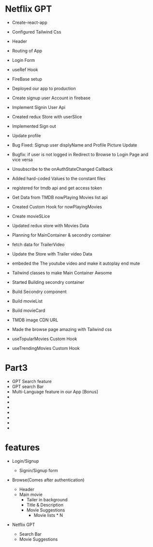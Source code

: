 
# Netflix GPT

- Create-react-app
- Configured Tailwind Css
- Header
- Routing of App
- Login Form
- useRef Hook
- FireBase setup
- Deployed our app to production
- Create signup user Account in firebase
- Implement Signin User Api
- Created redux Store with userSlice
- Implemented Sign out
- Update profile
- Bug Fixed: Signup user displyName and Profile Picture Update
- Bugfix: if user is not logged in Redirect to Browse to Login Page and vice versa
- Unsubscribe to the onAuthStateChanged Callback
- Added hard-coded Values to the constant files
- registered for tmdb api and get access token
- Get Data from TMDB nowPlaying Movies list api
- Created Custom Hook for nowPlayingMovies
- Create movieSLice
- Updated redux store with Movies Data
- Planning for MainContainer & secondry container
- fetch data for TrailerVideo
- Update the Store with Trailer video Data
- embeded the The youtube video and make it autoplay end mute
- Tailwind classes to make Main Container Awsome

- Started Building secondry container

- Build Secondry component
- Build movieList
- Build movieCard
- TMDB image CDN URL
- Made the browse page amazing with Tailwind css
- useTopularMovies Custom Hook
- useTrendingMovies Custom Hook

# Part3

- GPT Search feature
- GPT search Bar
- Multi-Language feature in our App [Bonus]
- 
-
-
-
-
-
-















# features

- Login/Signup
    - Signin/Signup form
- Browse(Comes after authentication)
    - Header
    - Main movie
        - Tailer in background
        - Title & Description
        - Movie Suggestions
            - Movie lists * N

- Netflix GPT
    - Search Bar
    - Movie Suggestions
